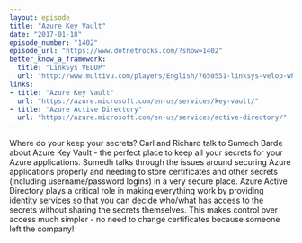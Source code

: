 ```yaml
---
layout: episode
title: "Azure Key Vault"
date: "2017-01-18"
episode_number: "1402"
episode_url: "https://www.dotnetrocks.com/?show=1402"
better_know_a_framework:
  title: "LinkSys VELOP"
  url: "http://www.multivu.com/players/English/7650551-linksys-velop-whole-home-wi-fi/?c=y"
links:
- title: "Azure Key Vault"
  url: "https://azure.microsoft.com/en-us/services/key-vault/"
- title: "Azure Active Directory"
  url: "https://azure.microsoft.com/en-us/services/active-directory/"
---
```


Where do your keep your secrets? Carl and Richard talk to Sumedh Barde about Azure Key Vault - the perfect place to keep all your secrets for your Azure applications. Sumedh talks through the issues around securing Azure applications properly and needing to store certificates and other secrets (including username/password logins) in a very secure place. Azure Active Directory plays a critical role in making everything work by providing identity services so that you can decide who/what has access to the secrets without sharing the secrets themselves. This makes control over access much simpler - no need to change certificates because someone left the company!
